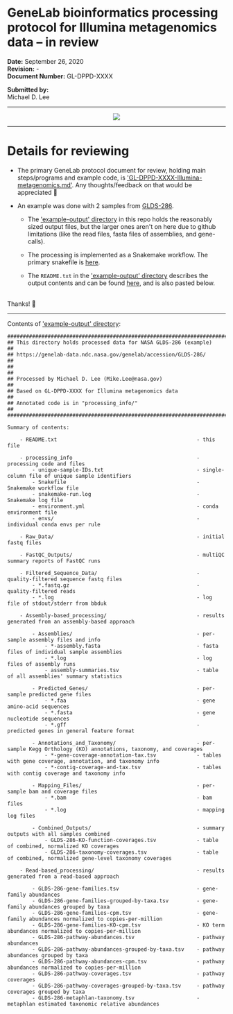 
# GeneLab bioinformatics processing protocol for Illumina metagenomics data – in review

**Date:** September 26, 2020  
**Revision:** -  
**Document Number:** GL-DPPD-XXXX  

**Submitted by:**  
Michael D. Lee

---

<p align="center">
<a href="https://github.com/AstrobioMike/mock-temp/blob/master/Metagenomics/images/GL-Illumina-metagenomics-overview.pdf"><img src="https://github.com/AstrobioMike/mock-temp/blob/master/Metagenomics/images/GL-Illumina-metagenomics-overview.png"></a>
</p>

--- 

# Details for reviewing
* The primary GeneLab protocol document for review, holding main steps/programs and example code, is ['GL-DPPD-XXXX-Illumina-metagenomics.md'](GL-DPPD-XXXX-Illumina-metagenomics.md). Any thoughts/feedback on that would be appreciated 🙂

* An example was done with 2 samples from [GLDS-286](https://genelab-data.ndc.nasa.gov/genelab/accession/GLDS-286/). 
  * The ['example-output' directory](example-output) in this repo holds the reasonably sized output files, but the larger ones aren't on here due to github limitations (like the read files, fasta files of assemblies, and gene-calls).

  * The processing is implemented as a Snakemake workflow. The primary snakefile is [here](example-output/processing_info/Snakefile).

  * The `README.txt` in the ['example-output' directory](example-output) describes the output contents and can be found [here](example-output/README.txt), and is also pasted below.
  
<br>
Thanks! 🙂


---

Contents of ['example-output' directory](example-output):

```
##################################################################################
## This directory holds processed data for NASA GLDS-286 (example)              ##
## https://genelab-data.ndc.nasa.gov/genelab/accession/GLDS-286/                ##
##                                                                              ##
## Processed by Michael D. Lee (Mike.Lee@nasa.gov)                              ##
## Based on GL-DPPD-XXXX for Illumina metagenomics data                         ##
## Annotated code is in "processing_info/"                                      ##
##################################################################################

Summary of contents:

    - README.txt                                             - this file

    - processing_info                                        - processing code and files
        - unique-sample-IDs.txt                              - single-column file of unique sample identifiers
        - Snakefile                                          - Snakemake workflow file
        - snakemake-run.log                                  - Snakemake log file
        - environment.yml                                    - conda environment file
        - envs/                                              - individual conda envs per rule

    - Raw_Data/                                              - initial fastq files

    - FastQC_Outputs/                                        - multiQC summary reports of FastQC runs

    - Filtered_Sequence_Data/                                - quality-filtered sequence fastq files
        - *.fastq.gz                                         - quality-filtered reads
        - *.log                                              - log file of stdout/stderr from bbduk

    - Assembly-based_processing/                             - results generated from an assembly-based approach

        - Assemblies/                                        - per-sample assembly files and info
            - *-assembly.fasta                               - fasta files of individual sample assemblies
            - *.log                                          - log files of assembly runs
            - assembly-summaries.tsv                         - table of all assemblies' summary statistics

        - Predicted_Genes/                                   - per-sample predicted gene files
            - *.faa                                          - gene amino-acid sequences
            - *.fasta                                        - gene nucleotide sequences
            - *.gff                                          - predicted genes in general feature format

        - Annotations_and_Taxonomy/                          - per-sample Kegg Orthology (KO) annotations, taxonomy, and coverages
            - *-gene-coverage-annotation-tax.tsv             - tables with gene coverage, annotation, and taxonomy info
            - *-contig-coverage-and-tax.tsv                  - tables with contig coverage and taxonomy info

        - Mapping_Files/                                     - per-sample bam and coverage files
            - *.bam                                          - bam files
            - *.log                                          - mapping log files

        - Combined_Outputs/                                  - summary outputs with all samples combined
            - GLDS-286-KO-function-coverages.tsv             - table of combined, normalized KO coverages
            - GLDS-286-taxonomy-coverages.tsv                - table of combined, normalized gene-level taxonomy coverages

    - Read-based_processing/                                 - results generated from a read-based approach

        - GLDS-286-gene-families.tsv                         - gene-family abundances
        - GLDS-286-gene-families-grouped-by-taxa.tsv         - gene-family abundances grouped by taxa
        - GLDS-286-gene-families-cpm.tsv                     - gene-family abundances normalized to copies-per-million
        - GLDS-286-gene-families-KO-cpm.tsv                  - KO term abundances normalized to copies-per-million
        - GLDS-286-pathway-abundances.tsv                    - pathway abundances
        - GLDS-286-pathway-abundances-grouped-by-taxa.tsv    - pathway abundances grouped by taxa
        - GLDS-286-pathway-abundances-cpm.tsv                - pathway abundances normalized to copies-per-million
        - GLDS-286-pathway-coverages.tsv                     - pathway coverages
        - GLDS-286-pathway-coverages-grouped-by-taxa.tsv     - pathway coverages grouped by taxa
        - GLDS-286-metaphlan-taxonomy.tsv                    - metaphlan estimated taxonomic relative abundances
```
